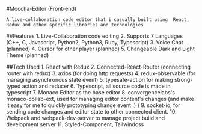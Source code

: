 #Moccha-Editor (Front-end)

    A live-collaboration code editor that i casually built using  React, Redux and other specific libraries and technologies 

##Features
    1. Live-Collaboration code editing
    2. Supports 7 Languages (C++, C, Javascript, Python2, Python3, Ruby, Typescript)
    3. Voice Chat (planned)
    4. Cursor for other player (planned)
    5. Changeable Dark and Light Theme (planned)

##Tech Used
    1. React with Redux
    2. Connected-React-Router (connecting router with redux)
    3. axios (for doing http requests)
    4. redux-observable (for managing asynchronous state event)
    5. typesafe-action for making strong-typed action and reducer
    6. Typescript, all source code is made in typescript
    7. Monaco Editor as the base editor
    8. convergencelabs's monaco-collab-ext, used for managing editor content's changes (and make it easy for me to quickly prototyping change event :) )
    9. socket-io, for sending code changes and editor state to other connected client.
    10. Webpack and webpack-dev-server to manage project build and development server
    11. Styled-Component, Tailwindcss
